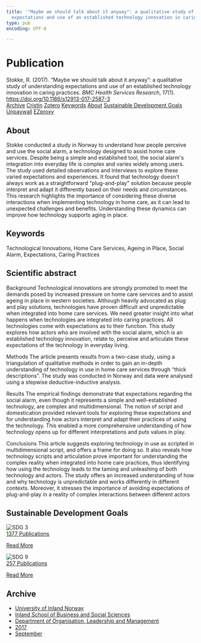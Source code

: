 ```yaml
---
title: '"Maybe we should talk about it anyway": a qualitative study of understanding
  expectations and use of an established technology innovation in caring practices'
type: pub
encoding: UTF-8

---
```

<h1>Publication</h1>
<article id="csl-bib-container-M9TQZ6QN" class="csl-bib-container">
  <div class="csl-bib-body"> <div class="csl-entry">Stokke, R. (2017). “Maybe we should talk about it anyway”: a qualitative study of understanding expectations and use of an established technology innovation in caring practices. <i>BMC Health Services Research</i>, <i>17</i>(1). <a href="https://doi.org/10.1186/s12913-017-2587-3">https://doi.org/10.1186/s12913-017-2587-3</a></div> </div>
  <div class="csl-bib-buttons">
    <a href="#taxonomy-article-M9TQZ6QN" alt="archive" class="csl-bib-button">Archive</a>
    <a href="https://app.cristin.no/results/show.jsf?id=1494594" alt="Cristin" class="csl-bib-button">Cristin</a>
    <a href="http://zotero.org/groups/5881554/items/M9TQZ6QN" alt="Zotero" class="csl-bib-button">Zotero</a>
    <a href="#keywords-article-M9TQZ6QN" alt="keywords" class="csl-bib-button">Keywords</a>
    <a href="#about-article-M9TQZ6QN" alt="about_pub" class="csl-bib-button">About</a>
    <a href="#sdg-article-M9TQZ6QN" alt="sdg" class="csl-bib-button">Sustainable Development Goals</a>
    <a href="https://doi.org/10.1186/s12913-017-2587-3" alt="Unpaywall" class="csl-bib-button">Unpaywall</a>
    <a href="https://doi.org/10.1186/s12913-017-2587-3" alt="EZproxy" class="csl-bib-button">EZproxy</a>
  </div>
  <div id="csl-bib-meta-container-M9TQZ6QN"></div>
</article>
<div id="csl-bib-meta-M9TQZ6QN" class="csl-bib-meta">
  <article id="about-article-M9TQZ6QN" class="about_pub-article">
    <h1>About</h1>
    Stokke conducted a study in Norway to understand how people perceive and use the social alarm, a technology designed to assist home care services. Despite being a simple and established tool, the social alarm's integration into everyday life is complex and varies widely among users. The study used detailed observations and interviews to explore these varied expectations and experiences. It found that technology doesn't always work as a straightforward "plug-and-play" solution because people interpret and adapt it differently based on their needs and circumstances. This research highlights the importance of considering these diverse interactions when implementing technology in home care, as it can lead to unexpected challenges and benefits. Understanding these dynamics can improve how technology supports aging in place.
  </article>
  <article id="keywords-article-M9TQZ6QN" class="keywords-article">
    <h1>Keywords</h1>
    Technological Innovations, Home Care Services, Ageing in Place, Social Alarm, Expectations, Caring Practices
  </article>
  <article id="abstract-article-M9TQZ6QN" class="abstract-article">
    <h1>Scientific abstract</h1>
    Background 
Technological innovations are strongly promoted to meet the demands posed by increased pressure on home care services and to assist ageing in place in western societies. Although heavily advocated as plug and play solutions, technologies have proven difficult and unpredictable when integrated into home care services. We need greater insight into what happens when technologies are integrated into caring practices. All technologies come with expectations as to their function. This study explores how actors who are involved with the social alarm, which is an established technology innovation, relate to, perceive and articulate these expectations of the technology in everyday living. 
 
Methods 
The article presents results from a two-case study, using a triangulation of qualitative methods in order to gain an in-depth understanding of technology in use in home care services through “thick descriptions”. The study was conducted in Norway and data were analysed using a stepwise deductive-inductive analysis. 
 
Results 
The empirical findings demonstrate that expectations regarding the social alarm, even though it represents a simple and well-established technology, are complex and multidimensional. The notion of script and domestication provided relevant tools for exploring these expectations and for understanding how actors interpret and adapt their practices of using the technology. This enabled a more comprehensive understanding of how technology opens up for different interpretations and puts values in play. 
 
Conclusions 
This article suggests exploring technology in use as scripted in multidimensional script, and offers a frame for doing so. It also reveals how technology scripts and articulation prove important for understanding the complex reality when integrated into home care practices, thus identifying how using the technology leads to the taming and unleashing of both technology and actors. The study offers an increased understanding of how and why technology is unpredictable and works differently in different contexts. Moreover, it stresses the importance of avoiding expectations of plug-and-play in a reality of complex interactions between different actors
  </article>
  <article id="sdg-article-M9TQZ6QN" class="sdg-article">
    <h1>Sustainable Development Goals</h1>
    <div class="sdg-container"><div id="sdg3" class="sdg">
        <img src="{{< params subfolder >}}images/sdg/sdg03_en.png" class="image" alt="SDG 3">
        <div class="sdg-overlay">
          <a href="{{< params subfolder >}}en/archive/?sdg=3#archive" class="sdg-publication-count"><span>1377</span> Publications</a>
          <p><a href="https://sdgs.un.org/goals/goal3" class="sdg-read-more">Read More</a></p>
        </div>
      </div> <div id="sdg9" class="sdg">
        <img src="{{< params subfolder >}}images/sdg/sdg09_en.png" class="image" alt="SDG 9">
        <div class="sdg-overlay">
          <a href="{{< params subfolder >}}en/archive/?sdg=9#archive" class="sdg-publication-count"><span>257</span> Publications</a>
          <p><a href="https://sdgs.un.org/goals/goal9" class="sdg-read-more">Read More</a></p>
        </div>
      </div></div>
  </article>
  <article id="taxonomy-article-M9TQZ6QN" class="taxonomy-article">
    <h1>Archive</h1>
    <ul>
      <li><a href="{{< params subfolder >}}en/archive/?key=3DCRN523">University of Inland Norway</a></li>
      <li><a href="{{< params subfolder >}}en/archive/?key=DU8Q9LN9">Inland School of Business and Social Sciences</a></li>
      <li><a href="{{< params subfolder >}}en/archive/?key=4LUWR3ZM">Department of Organisation, Leadership and Management</a></li>
      <li><a href="{{< params subfolder >}}en/archive/?key=KF5I8TQ8">2017</a></li>
      <li><a href="{{< params subfolder >}}en/archive/?key=L3AYBRRN">September</a></li>
    </ul>
  </article>
</div>
